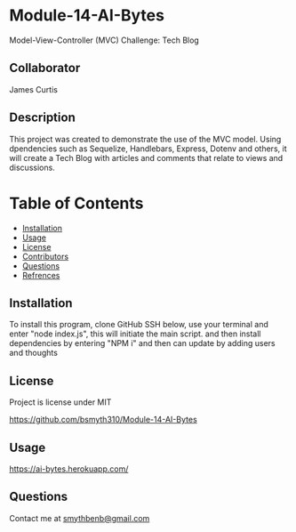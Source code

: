 # Module-14-AI-Bytes
Model-View-Controller (MVC) Challenge: Tech Blog

## Collaborator
James Curtis 

## Description
This project was created to demonstrate the use of the MVC model. Using dpendencies such as Sequelize, Handlebars, Express, Dotenv and others, it will create a Tech Blog with articles and comments that relate to views and discussions.

# Table of Contents

 * [Installation](#installation)
 * [Usage](#usage)
 * [License](#license)
 * [Contributors](#contributors)
 * [Questions](#questions)
 * [Refrences](#refrences)
    

## Installation

To install this program, clone GitHub SSH below, use your terminal and enter "node index.js", this will initiate the main script. and then install dependencies by entering "NPM i" and then can update by adding users and thoughts


## License
Project is license under MIT

https://github.com/bsmyth310/Module-14-AI-Bytes

## Usage
https://ai-bytes.herokuapp.com/

## Questions
Contact me at smythbenb@gmail.com
